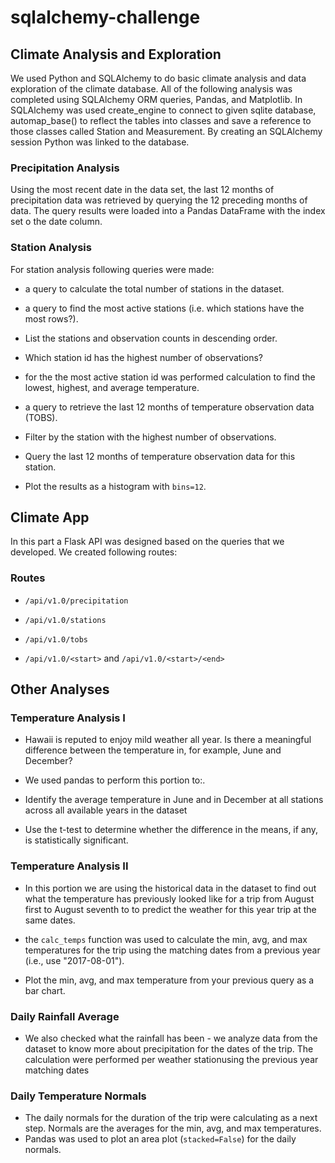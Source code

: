 # sqlalchemy-challenge

## Climate Analysis and Exploration
We used Python and SQLAlchemy to do basic climate analysis and data exploration of the climate database. All of the following analysis was completed using SQLAlchemy ORM queries, Pandas, and Matplotlib.
In SQLAlchemy was used create_engine to connect to given sqlite database, automap_base() to reflect the tables into classes and save a reference to those classes called Station and Measurement.
By creating an SQLAlchemy session Python was linked to the database.



### Precipitation Analysis

Using the most recent date in the data set,  the last 12 months of precipitation data was retrieved by querying the 12 preceding months of data. The query results were loaded into a Pandas DataFrame with the index set o the date column. 

### Station Analysis

For station analysis following queries were made:

*  a query to calculate the total number of stations in the dataset.

*  a query to find the most active stations (i.e. which stations have the most rows?).

  * List the stations and observation counts in descending order.

  * Which station id has the highest number of observations?

  * for the the most active station id was performed calculation to find the lowest, highest, and average temperature.

  
  *  a query to retrieve the last 12 months of temperature observation data (TOBS).

  * Filter by the station with the highest number of observations.

  * Query the last 12 months of temperature observation data for this station.

  * Plot the results as a histogram with `bins=12`.

  ##  Climate App
  
  In this part a Flask API was designed based on the queries that we developed. We created following routes:

### Routes


  * `/api/v1.0/precipitation`

  * `/api/v1.0/stations`

  * `/api/v1.0/tobs`
  
  * `/api/v1.0/<start>` and `/api/v1.0/<start>/<end>`

  

## Other Analyses


### Temperature Analysis I

* Hawaii is reputed to enjoy mild weather all year. Is there a meaningful difference between the temperature in, for example, June and December?

* We used  pandas to perform this portion to:.

* Identify the average temperature in June and in  December at all stations across all available years in the dataset

* Use the t-test to determine whether the difference in the means, if any, is statistically significant. 

### Temperature Analysis II

* In this portion we are using the historical data in the dataset to find out what the temperature has previously looked like for a trip from August first to August seventh to to predict the weather for this year trip at the same dates.

*  the `calc_temps` function was used to calculate the min, avg, and max temperatures for the trip using the matching dates from a previous year (i.e., use "2017-08-01").

* Plot the min, avg, and max temperature from your previous query as a bar chart.

 
### Daily Rainfall Average

* We also checked  what the rainfall has been  - we analyze data from the dataset to know more about precipitation for the dates of the trip. The calculation were performed per weather stationusing the previous year matching dates



### Daily Temperature Normals

* The daily normals for the duration of the trip were calculating as a next step. Normals are the averages for the min, avg, and max temperatures. 
* Pandas was used to plot an area plot (`stacked=False`) for the daily normals.

 

